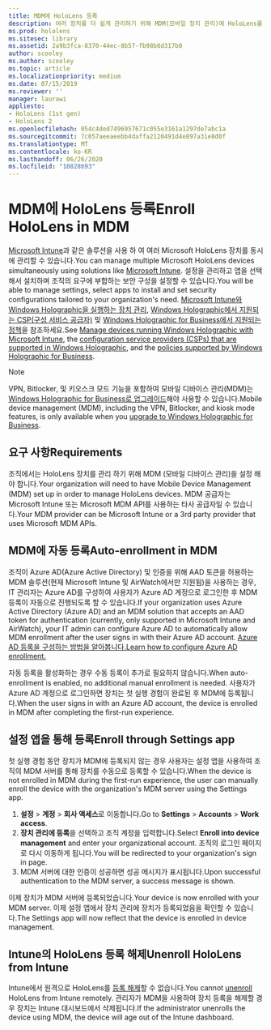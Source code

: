 ```yaml
---
title: MDM에 HoloLens 등록
description: 여러 장치를 더 쉽게 관리하기 위해 MDM(모바일 장치 관리)에 HoloLens를 등록합니다.
ms.prod: hololens
ms.sitesec: library
ms.assetid: 2a9b3fca-8370-44ec-8b57-fb98b8d317b0
author: scooley
ms.author: scooley
ms.topic: article
ms.localizationpriority: medium
ms.date: 07/15/2019
ms.reviewer: ''
manager: laurawi
appliesto:
- HoloLens (1st gen)
- HoloLens 2
ms.openlocfilehash: 054c4ded7496957671c055e3161a1297de7abc1a
ms.sourcegitcommit: 7c057aeeaeebb4daffa2120491d4e897a31e8d0f
ms.translationtype: MT
ms.contentlocale: ko-KR
ms.lasthandoff: 06/26/2020
ms.locfileid: "10828693"
---
```

# <span data-ttu-id="7b282-103">MDM에 HoloLens 등록</span><span class="sxs-lookup"><span data-stu-id="7b282-103">Enroll HoloLens in MDM</span></span>

<span data-ttu-id="7b282-104">[Microsoft Intune](https://docs.microsoft.com/intune/windows-holographic-for-business)과 같은 솔루션을 사용 하 여 여러 Microsoft HoloLens 장치를 동시에 관리할 수 있습니다.</span><span class="sxs-lookup"><span data-stu-id="7b282-104">You can manage multiple Microsoft HoloLens devices simultaneously using solutions like [Microsoft Intune](https://docs.microsoft.com/intune/windows-holographic-for-business).</span></span> <span data-ttu-id="7b282-105">설정을 관리하고 앱을 선택해서 설치하며 조직의 요구에 부합하는 보안 구성을 설정할 수 있습니다.</span><span class="sxs-lookup"><span data-stu-id="7b282-105">You will be able to manage settings, select apps to install and set security configurations tailored to your organization's need.</span></span> <span data-ttu-id="7b282-106">[Microsoft Intune와 Windows Holographic을 실행하는 장치 관리](https://docs.microsoft.com/intune/windows-holographic-for-business), [Windows Holographic에서 지원되는 CSP(구성 서비스 공급자)](https://msdn.microsoft.com/windows/hardware/commercialize/customize/mdm/configuration-service-provider-reference#hololens) 및 [Windows Holographic for Business에서 지원되는 정책](https://msdn.microsoft.com/windows/hardware/commercialize/customize/mdm/policy-configuration-service-provider#hololenspolicies)을 참조하세요.</span><span class="sxs-lookup"><span data-stu-id="7b282-106">See [Manage devices running Windows Holographic with Microsoft Intune](https://docs.microsoft.com/intune/windows-holographic-for-business), the [configuration service providers (CSPs) that are supported in Windows Holographic](https://msdn.microsoft.com/windows/hardware/commercialize/customize/mdm/configuration-service-provider-reference#hololens), and the [policies supported by Windows Holographic for Business](https://msdn.microsoft.com/windows/hardware/commercialize/customize/mdm/policy-configuration-service-provider#hololenspolicies).</span></span>

> [!NOTE]
> <span data-ttu-id="7b282-107">VPN, Bitlocker, 및 키오스크 모드 기능을 포함하여 모바일 디바이스 관리(MDM)는 [Windows Holographic for Business로 업그레이드](hololens1-upgrade-enterprise.md)해야 사용할 수 있습니다.</span><span class="sxs-lookup"><span data-stu-id="7b282-107">Mobile device management (MDM), including the VPN, Bitlocker, and kiosk mode features, is only available when you [upgrade to Windows Holographic for Business](hololens1-upgrade-enterprise.md).</span></span>

## <span data-ttu-id="7b282-108">요구 사항</span><span class="sxs-lookup"><span data-stu-id="7b282-108">Requirements</span></span>

 <span data-ttu-id="7b282-109">조직에서는 HoloLens 장치를 관리 하기 위해 MDM (모바일 디바이스 관리)을 설정 해야 합니다.</span><span class="sxs-lookup"><span data-stu-id="7b282-109">Your organization will need to have Mobile Device Management (MDM) set up in order to manage HoloLens devices.</span></span> <span data-ttu-id="7b282-110">MDM 공급자는 Microsoft Intune 또는 Microsoft MDM API를 사용하는 타사 공급자일 수 있습니다.</span><span class="sxs-lookup"><span data-stu-id="7b282-110">Your MDM provider can be Microsoft Intune or a 3rd party provider that uses Microsoft MDM APIs.</span></span>

## <span data-ttu-id="7b282-111">MDM에 자동 등록</span><span class="sxs-lookup"><span data-stu-id="7b282-111">Auto-enrollment in MDM</span></span>

<span data-ttu-id="7b282-112">조직이 Azure AD(Azure Active Directory) 및 인증을 위해 AAD 토큰을 허용하는 MDM 솔루션(현재 Microsoft Intune 및 AirWatch에서만 지원됨)을 사용하는 경우, IT 관리자는 Azure AD를 구성하여 사용자가 Azure AD 계정으로 로그인한 후 MDM 등록이 자동으로 진행되도록 할 수 있습니다.</span><span class="sxs-lookup"><span data-stu-id="7b282-112">If your organization uses Azure Active Directory (Azure AD) and an MDM solution that accepts an AAD token for authentication (currently, only supported in Microsoft Intune and AirWatch), your IT admin can configure Azure AD to automatically allow MDM enrollment after the user signs in with their Azure AD account.</span></span> [<span data-ttu-id="7b282-113">Azure AD 등록을 구성하는 방법을 알아봅니다.</span><span class="sxs-lookup"><span data-stu-id="7b282-113">Learn how to configure Azure AD enrollment.</span></span>](https://docs.microsoft.com/mem/intune/enrollment/windows-enroll#enable-windows-10-automatic-enrollment)

<span data-ttu-id="7b282-114">자동 등록을 활성화하는 경우 수동 등록이 추가로 필요하지 않습니다.</span><span class="sxs-lookup"><span data-stu-id="7b282-114">When auto-enrollment is enabled, no additional manual enrollment is needed.</span></span> <span data-ttu-id="7b282-115">사용자가 Azure AD 계정으로 로그인하면 장치는 첫 실행 경험이 완료된 후 MDM에 등록됩니다.</span><span class="sxs-lookup"><span data-stu-id="7b282-115">When the user signs in with an Azure AD account, the device is enrolled in MDM after completing the first-run experience.</span></span>

## <span data-ttu-id="7b282-116">설정 앱을 통해 등록</span><span class="sxs-lookup"><span data-stu-id="7b282-116">Enroll through Settings app</span></span>

 <span data-ttu-id="7b282-117">첫 실행 경험 동안 장치가 MDM에 등록되지 않는 경우 사용자는 설정 앱을 사용하여 조직의 MDM 서버를 통해 장치를 수동으로 등록할 수 있습니다.</span><span class="sxs-lookup"><span data-stu-id="7b282-117">When the device is not enrolled in MDM during the first-run experience, the user can manually enroll the device with the organization's MDM server using the Settings app.</span></span>

1. <span data-ttu-id="7b282-118">**설정** > **계정** > **회사 액세스**로 이동합니다.</span><span class="sxs-lookup"><span data-stu-id="7b282-118">Go to **Settings** > **Accounts** > **Work access**.</span></span>
1. <span data-ttu-id="7b282-119">**장치 관리에 등록**을 선택하고 조직 계정을 입력합니다.</span><span class="sxs-lookup"><span data-stu-id="7b282-119">Select **Enroll into device management** and enter your organizational account.</span></span> <span data-ttu-id="7b282-120">조직의 로그인 페이지로 다시 이동하게 됩니다.</span><span class="sxs-lookup"><span data-stu-id="7b282-120">You will be redirected to your organization's sign in page.</span></span>
1. <span data-ttu-id="7b282-121">MDM 서버에 대한 인증이 성공하면 성공 메시지가 표시됩니다.</span><span class="sxs-lookup"><span data-stu-id="7b282-121">Upon successful authentication to the MDM server, a success message is shown.</span></span>

<span data-ttu-id="7b282-122">이제 장치가 MDM 서버에 등록되었습니다.</span><span class="sxs-lookup"><span data-stu-id="7b282-122">Your device is now enrolled with your MDM server.</span></span> <span data-ttu-id="7b282-123">이제 설정 앱에서 장치 관리에 장치가 등록되었음을 확인할 수 있습니다.</span><span class="sxs-lookup"><span data-stu-id="7b282-123">The Settings app will now reflect that the device is enrolled in device management.</span></span>

## <span data-ttu-id="7b282-124">Intune의 HoloLens 등록 해제</span><span class="sxs-lookup"><span data-stu-id="7b282-124">Unenroll HoloLens from Intune</span></span>

<span data-ttu-id="7b282-125">Intune에서 원격으로 HoloLens를 [등록 해제](https://docs.microsoft.com/intune-user-help/unenroll-your-device-from-intune-windows)할 수 없습니다.</span><span class="sxs-lookup"><span data-stu-id="7b282-125">You cannot [unenroll](https://docs.microsoft.com/intune-user-help/unenroll-your-device-from-intune-windows) HoloLens from Intune remotely.</span></span> <span data-ttu-id="7b282-126">관리자가 MDM을 사용하여 장치 등록을 해제할 경우 장치는 Intune 대시보드에서 삭제됩니다.</span><span class="sxs-lookup"><span data-stu-id="7b282-126">If the administrator unenrolls the device using MDM, the device will age out of the Intune dashboard.</span></span>
